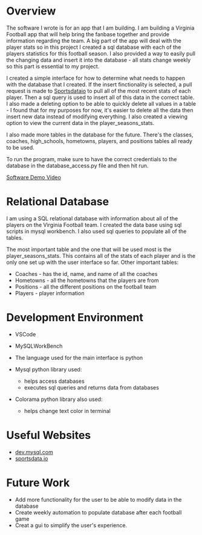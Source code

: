 # Overview

The software I wrote is for an app that I am building. I am building a Virginia Football app that will help bring the fanbase together and provide information regarding the team.
A big part of the app will deal with the player stats so in this project I created a sql database with each of the players statistics for this football season. I also provided a way to 
easily pull the changing data and insert it into the database - all stats change weekly so this part is essential to my project. 

I created a simple interface for how to determine what needs to happen with the database that I created. If the insert finctionality is selected, a pull request is made to [Sportsdataio](https://sportsdata.io/developers/api-documentation/ncaa-football#/sports-data) to pull all of the most recent stats of each player. Then a sql query is used to insert all of this data in the correct table. 
I also made a deleting option to be able to quickly delete all values in a table - I found that for my purposes for now, it's easier to delete all the data then insert new data instead of modifying everything. I also created a viewing option to view the current data in the player_seasons_stats.

I also made more tables in the database for the future. There's the classes, coaches, high_schools, hometowns, players, and positions tables all ready to be used. 

To run the program, make sure to have the correct credentials to the database in the database_access.py file and then hit run. 


[Software Demo Video](http://youtube.link.goes.here)

# Relational Database

I am using a SQL relational database with information about all of the players on the Virginia Football team. I created the 
data base using sql scripts in mysql workbench. I also used sql queries to populate all of the tables. 

The most important table and the one that will be used most is the player_seasons_stats. This contains all of the stats of each player and is the only one set up with the user interface so far. 
Other important tables:
* Coaches - has the id, name, and name of all the coaches
* Hometowns - all the hometowns that the players are from
* Positions - all the different positions on the football team
* Players - player information
  
# Development Environment

* VSCode
* MySQLWorkBench
  
* The language used for the main interface is python
* Mysql python library used: 
    * helps access databases
    * executes sql queries and returns data from databases
* Colorama python library also used:
    * helps change text color in terminal 
  

# Useful Websites

* [dev.mysql.com](https://dev.mysql.com/doc/connector-python/en/connector-python-introduction.html)
* [sportsdata.io](https://sportsdata.io/members/subscriptions)

# Future Work

* Add more functionality for the user to be able to modify data in the database
* Create weekly automation to populate database after each football game
* Creat a gui to simplify the user's experience. 